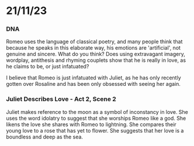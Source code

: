 # 21/11/23

### DNA

Romeo uses the language of classical poetry, and many people think that because he speaks in this elaborate way, his emotions are 'artificial', not genuine and sincere. What do you think? Does using extravagant imagery, wordplay, antithesis and rhyming couplets show that he is really in love, as he claims to be, or just infatuated?

I believe that Romeo is just infatuated with Juliet, as he has only recently gotten over Rosaline and has been only obsessed with seeing her again.

### Juliet Describes Love - Act 2, Scene 2

Juliet makes reference to the moon as a symbol of inconstancy in love.
She uses the word idolatry to suggest that she worships Romeo like a god.
She likens the love she shares with Romeo to lightning.
She compares their young love to a rose that has yet to flower.
She suggests that her love is a boundless and deep as the sea.